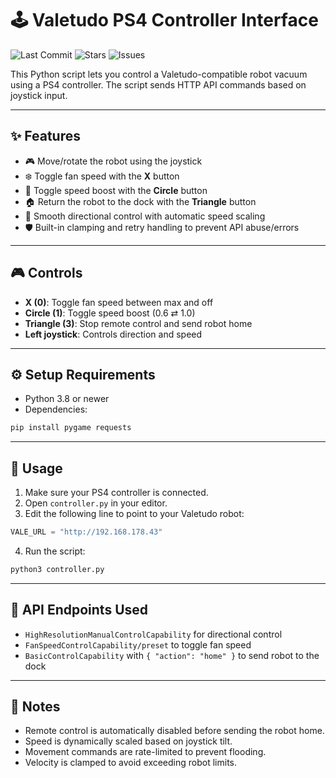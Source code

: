 # 🕹️ Valetudo PS4 Controller Interface



  <img src="https://img.shields.io/github/last-commit/sloth-on-meth/valetudo-gamepad-control?color=yellow" alt="Last Commit">
  <img src="https://img.shields.io/github/stars/sloth-on-meth/valetudo-gamepad-control?style=social" alt="Stars">
  <img src="https://img.shields.io/github/issues/sloth-on-meth/valetudo-gamepad-control" alt="Issues">




This Python script lets you control a Valetudo-compatible robot vacuum using a PS4 controller. The script sends HTTP API commands based on joystick input.

---

## ✨ Features

* 🎮 Move/rotate the robot using the joystick
* ❄️ Toggle fan speed with the **X** button
* 🚀 Toggle speed boost with the **Circle** button
* 🏠 Return the robot to the dock with the **Triangle** button
* 🎯 Smooth directional control with automatic speed scaling
* 🛡️ Built-in clamping and retry handling to prevent API abuse/errors

---

## 🎮 Controls

* **X (0)**: Toggle fan speed between max and off
* **Circle (1)**: Toggle speed boost (0.6 ⇄ 1.0)
* **Triangle (3)**: Stop remote control and send robot home
* **Left joystick**: Controls direction and speed

---

## ⚙️ Setup Requirements

* Python 3.8 or newer
* Dependencies:

```bash
pip install pygame requests
```

---

## 🚀 Usage

1. Make sure your PS4 controller is connected.
2. Open `controller.py` in your editor.
3. Edit the following line to point to your Valetudo robot:

```python
VALE_URL = "http://192.168.178.43"
```

4. Run the script:

```bash
python3 controller.py
```

---

## 📡 API Endpoints Used

* `HighResolutionManualControlCapability` for directional control
* `FanSpeedControlCapability/preset` to toggle fan speed
* `BasicControlCapability` with `{ "action": "home" }` to send robot to the dock

---

## 📝 Notes

* Remote control is automatically disabled before sending the robot home.
* Speed is dynamically scaled based on joystick tilt.
* Movement commands are rate-limited to prevent flooding.
* Velocity is clamped to avoid exceeding robot limits.
